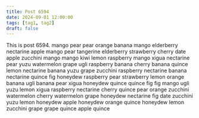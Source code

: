 ```yaml
---
title: Post 6594
date: 2024-09-01 12:00:00
tags: [tag1, tag2]
draft: false
---
```

This is post 6594.
mango
pear
pear
orange
banana
mango
elderberry
nectarine
apple
mango
pear
tangerine
elderberry
strawberry
cherry
date
apple
zucchini
mango
mango
kiwi
lemon
raspberry
mango
xigua
nectarine
pear
yuzu
watermelon
grape
ugli
raspberry
banana
cherry
banana
quince
lemon
nectarine
banana
yuzu
grape
zucchini
raspberry
nectarine
banana
nectarine
quince
fig
honeydew
raspberry
pear
strawberry
lemon
orange
banana
ugli
banana
pear
xigua
honeydew
quince
quince
fig
fig
mango
ugli
yuzu
lemon
xigua
raspberry
nectarine
cherry
quince
pear
orange
zucchini
watermelon
cherry
watermelon
grape
honeydew
nectarine
fig
date
zucchini
yuzu
lemon
honeydew
apple
honeydew
orange
quince
honeydew
lemon
zucchini
grape
grape
quince
apple
quince
